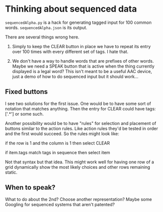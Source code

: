 # Thinking about sequenced data

`sequencedAlpha.py` is a hack for generating tagged input for 100 common words.
`sequencedAlpha.json` is its output.

There are several things wrong here.

1. Simply to keep the CLEAR button in place we have to repeat its entry over 100
   times with every different set of tags. I hate that.

2. We don't have a way to handle words that are prefixes of other words. Maybe
   we need a SPEAK button that is active when the thing currently displayed is a
   legal word? This isn't meant to be a useful AAC device, just a demo of how to
   do sequenced input but it should work...

## Fixed buttons

I see two solutions for the first issue. One would be to have some sort of
notation that matches anything. Then the entry for CLEAR could have tags: ['.*']
or some such.

Another possibility would be to have "rules" for selection and placement of
buttons similar to the action rules. Like action rules they'd be tested in order
and the first would succeed. So the rules might look like:

if the row is 1 and the column is 1 then select CLEAR

if item.tags match tags in sequence then select item

Not that syntax but that idea. This might work well for having one row of a grid
dynamically show the most likely choices and other rows remaining static.

## When to speak?

What to do about the 2nd? Choose another representation? Maybe some Googling for
sequenced systems that aren't patented?
